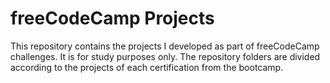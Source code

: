 # freeCodeCamp Projects

This repository contains the projects I developed as part of freeCodeCamp challenges. It is for study purposes only. The repository folders are divided according to  the projects of each certification from the bootcamp.
